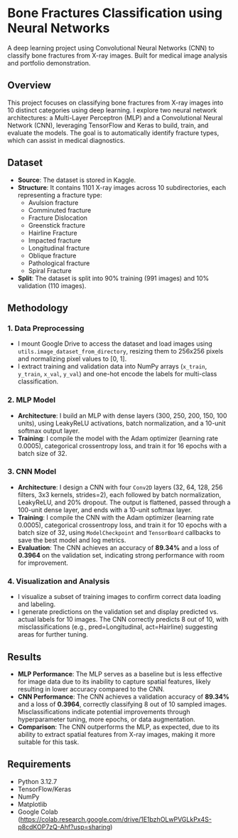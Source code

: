 # Bone Fractures Classification using Neural Networks
A deep learning project using Convolutional Neural Networks (CNN) to classify bone fractures from X-ray images. Built for medical image analysis and portfolio demonstration.

## Overview
This project focuses on classifying bone fractures from X-ray images into 10 distinct categories using deep learning. I explore two neural network architectures: a Multi-Layer Perceptron (MLP) and a Convolutional Neural Network (CNN), leveraging TensorFlow and Keras to build, train, and evaluate the models. The goal is to automatically identify fracture types, which can assist in medical diagnostics.

## Dataset
- **Source**: The dataset is stored in Kaggle.
- **Structure**: It contains 1101 X-ray images across 10 subdirectories, each representing a fracture type:  
  - Avulsion fracture  
  - Comminuted fracture  
  - Fracture Dislocation  
  - Greenstick fracture  
  - Hairline Fracture  
  - Impacted fracture  
  - Longitudinal fracture  
  - Oblique fracture  
  - Pathological fracture  
  - Spiral Fracture
- **Split**: The dataset is split into 90% training (991 images) and 10% validation (110 images).

## Methodology

### 1. Data Preprocessing
- I mount Google Drive to access the dataset and load images using `utils.image_dataset_from_directory`, resizing them to 256x256 pixels and normalizing pixel values to [0, 1].
- I extract training and validation data into NumPy arrays (`x_train`, `y_train`, `x_val`, `y_val`) and one-hot encode the labels for multi-class classification.

### 2. MLP Model
- **Architecture**: I build an MLP with dense layers (300, 250, 200, 150, 100 units), using LeakyReLU activations, batch normalization, and a 10-unit softmax output layer.
- **Training**: I compile the model with the Adam optimizer (learning rate 0.0005), categorical crossentropy loss, and train it for 16 epochs with a batch size of 32.

### 3. CNN Model
- **Architecture**: I design a CNN with four `Conv2D` layers (32, 64, 128, 256 filters, 3x3 kernels, strides=2), each followed by batch normalization, LeakyReLU, and 20% dropout. The output is flattened, passed through a 100-unit dense layer, and ends with a 10-unit softmax layer.
- **Training**: I compile the CNN with the Adam optimizer (learning rate 0.0005), categorical crossentropy loss, and train it for 10 epochs with a batch size of 32, using `ModelCheckpoint` and `TensorBoard` callbacks to save the best model and log metrics.
- **Evaluation**: The CNN achieves an accuracy of **89.34%** and a loss of **0.3964** on the validation set, indicating strong performance with room for improvement.

### 4. Visualization and Analysis
- I visualize a subset of training images to confirm correct data loading and labeling.
- I generate predictions on the validation set and display predicted vs. actual labels for 10 images. The CNN correctly predicts 8 out of 10, with misclassifications (e.g., pred=Longitudinal, act=Hairline) suggesting areas for further tuning.

## Results

- **MLP Performance**: The MLP serves as a baseline but is less effective for image data due to its inability to capture spatial features, likely resulting in lower accuracy compared to the CNN.
- **CNN Performance**: The CNN achieves a validation accuracy of **89.34%** and a loss of **0.3964**, correctly classifying 8 out of 10 sampled images. Misclassifications indicate potential improvements through hyperparameter tuning, more epochs, or data augmentation.
- **Comparison**: The CNN outperforms the MLP, as expected, due to its ability to extract spatial features from X-ray images, making it more suitable for this task.

## Requirements
- Python 3.12.7  
- TensorFlow/Keras  
- NumPy  
- Matplotlib  
- Google Colab (https://colab.research.google.com/drive/1E1bzhOLwPVGLkPx4S-p8cdKOP7zQ-Ahf?usp=sharing)
